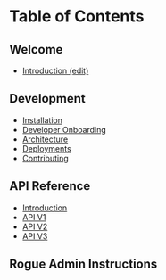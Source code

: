 # Table of Contents

## Welcome
- [Introduction (edit)](/README.md)

## Development
- [Installation](/docs/development/installation.md)
- [Developer Onboarding](/docs/development/developer_onboarding.md)
- [Architecture](/docs/development/architecture.md)
- [Deployments](/docs/development/deployments.md)
- [Contributing](/docs/development/contributing.md)

## API Reference
- [Introduction]()
- [API V1]()
- [API V2]()
- [API V3]()

## Rogue Admin Instructions
